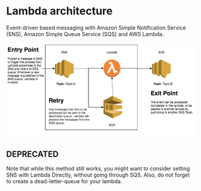 # Lambda architecture

Event-driven based messaging with Amazon Simple Notification Service (SNS), Amazon Simple Queue Service (SQS) and AWS Lambda.

![Sample](./SNS-SQS.png)


## DEPRECATED

Note that while this method still works, you might want to consider setting SNS with Lambda Directly, without going through SQS. Also, do not forget to create a dead-letter-queue for your lambda.
